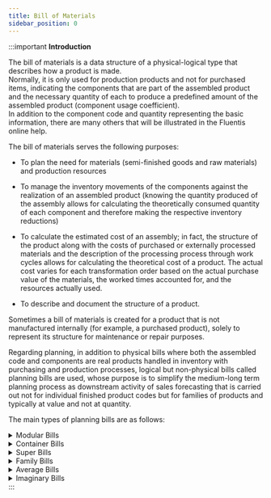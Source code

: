 ```yaml
---
title: Bill of Materials 
sidebar_position: 0
---
```


:::important **Introduction**

The bill of materials is a data structure of a physical-logical type that describes how a product is made.             
Normally, it is only used for production products and not for purchased items, indicating the components that are part of the assembled product and the necessary quantity of each to produce a predefined amount of the assembled product (component usage coefficient).            
In addition to the component code and quantity representing the basic information, there are many others that will be illustrated in the Fluentis online help.

The bill of materials serves the following purposes:

- To plan the need for materials (semi-finished goods and raw materials) and production resources

- To manage the inventory movements of the components against the realization of an assembled product (knowing the quantity produced of the assembly allows for calculating the theoretically consumed quantity of each component and therefore making the respective inventory reductions)

- To calculate the estimated cost of an assembly; in fact, the structure of the product along with the costs of purchased or externally processed materials and the description of the processing process through work cycles allows for calculating the theoretical cost of a product. 
The actual cost varies for each transformation order based on the actual purchase value of the materials, the worked times accounted for, and the resources actually used.

- To describe and document the structure of a product.

Sometimes a bill of materials is created for a product that is not manufactured internally (for example, a purchased product), solely to represent its structure for maintenance or repair purposes.

Regarding planning, in addition to physical bills where both the assembled code and components are real products handled in inventory with purchasing and production processes, logical but non-physical bills called planning bills are used, whose purpose is to simplify the medium-long term planning process as downstream activity of sales forecasting that is carried out not for individual finished product codes but for families of products and typically at value and not at quantity.

The main types of planning bills are as follows:

<details>
<summary> Modular Bills </summary>

This type of bill describes the modules and options of a finished product.
The modules are common parts that do not depend on customer choices, whereas the options are chosen by customers.
It is widely used in environments where a product can be ordered with various options by the customer, such as in the automotive industry (accessory choices, engine options, etc.).

</details>

<details>
<summary> Container Bills </summary>

In this case, the code of the assembled product does not correspond to a real product managed in inventory but represents a logical grouping of its components.
The advantage is that with a single item code, many are managed in both the planning phase and inventory movement and product costing.
The container code is thus used as a component in other bills, both physical and logical.

</details>

<details>
<summary> Super Bills </summary>

These are bills used to represent families of finished products that use modular bills and common parts bills as components.
The usage coefficient assigned to each option represents the probability of ordering that option out of the total units sold of the finished product family (for example, if the 2000 cc gasoline engine is chosen in 23% of cases, the usage coefficient for that option will be 0.23).
The usage coefficient assigned to each common parts bill represents the quantity needed to produce one unit of finished product of that group.

</details>

<details>
<summary> Family Bills </summary>

The assembled code of such a bill is a logical and not physical element that serves to identify a family of products by indicating its individual members when the number of members in a family is not large.
Often the members of the family are the “models” that compose it.
Consider, for example, a large company that produces several families of products such as motorcycles, cars, heavy transport vehicles, buses, earth-moving machines, tractors, etc.
In this example, the family of cars consists of the various car models sold by the company, and so on for the other families.
Each “model” will be present in the bill with a usage coefficient that represents the percentage of sales of that model in the total family.

</details>

<details>
<summary> Average Bills </summary>

Once again, the code of the assembled product is logical and not physical.
It represents the average structure of a product similarly to how a super bill does, but unlike the latter, its components are not modules or kits (i.e., logical components) but physical codes actually managed in inventory and in most cases consist solely of purchased components.
It is mainly used when finished products differ in physical characteristics such as shape, size, volume, weight, etc.

</details>

<details>
<summary> Imaginary Bills </summary>

This is a type of bill used in companies that work on Engineer to Order type orders where very complex products with long realization times are produced and not yet engineered at the time of the customer order (industrial plants, large machinery, ships, airplanes, etc.).
In this case, the bill of the finished product would only be available at the end of the entire design activity, making it too late for the planning system to take action.
For this reason, an "imaginary" bill is initially created, copied from a similar product made in the past containing known parts and temporary parts that will be replaced by definitive ones as the design progresses.
This bill allows for the processing of the planning system and the scheduling of activities and procurements appropriately spaced in time, as well as the rescheduling of activities as the order evolves.

</details>
:::